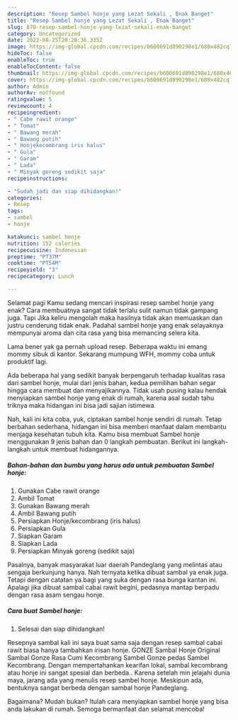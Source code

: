 ```yaml
---
description: "Resep Sambel honje yang Lezat Sekali , Enak Banget"
title: "Resep Sambel honje yang Lezat Sekali , Enak Banget"
slug: 870-resep-sambel-honje-yang-lezat-sekali-enak-banget
category: Uncategorized
date: 2022-08-25T20:28:36.335Z
image: https://img-global.cpcdn.com/recipes/b600691d890298e1/680x482cq70/sambel-honje-foto-resep-utama.jpg
hideToc: false
enableToc: true
enableTocContent: false
thumbnail: https://img-global.cpcdn.com/recipes/b600691d890298e1/680x482cq70/sambel-honje-foto-resep-utama.jpg
cover: https://img-global.cpcdn.com/recipes/b600691d890298e1/680x482cq70/sambel-honje-foto-resep-utama.jpg
author: Admin
authorAv: notfound
ratingvalue: 5
reviewcount: 4
recipeingredient:
- " Cabe rawit orange"
- " Tomat"
- " Bawang merah"
- " Bawang putih"
- " Honjekecombrang iris halus"
- " Gula"
- " Garam"
- " Lada"
- " Minyak goreng sedikit saja"
recipeinstructions:

- "Sudah jadi dan siap dihidangkan!"
categories:
- Resep
tags:
- sambel
- honje

katakunci: sambel honje 
nutrition: 152 calories
recipecuisine: Indonesian
preptime: "PT37M"
cooktime: "PT54M"
recipeyield: "3"
recipecategory: Lunch

---
```



Selamat pagi Kamu sedang mencari inspirasi resep sambel honje yang enak? Cara membuatnya sangat tidak terlalu sulit namun tidak gampang juga. Tapi Jika keliru mengolah maka hasilnya tidak akan memuaskan dan justru cenderung tidak enak. Padahal sambel honje yang enak selayaknya mempunyai aroma dan cita rasa yang bisa memancing selera kita.


Lama bener yak ga pernah upload resep. Beberapa waktu ini emang mommy sibuk di kantor. Sekarang mumpung WFH, mommy coba untuk produktif lagi.

Ada beberapa hal yang sedikit banyak berpengaruh terhadap kualitas rasa dari sambel honje, mulai dari jenis bahan, kedua pemilihan bahan segar hingga cara membuat dan menyajikannya. Tidak usah pusing kalau hendak menyiapkan sambel honje yang enak di rumah, karena asal sudah tahu triknya maka hidangan ini bisa jadi sajian istimewa.


Nah, kali ini kita coba, yuk, ciptakan sambel honje sendiri di rumah. Tetap berbahan sederhana, hidangan ini bisa memberi manfaat dalam membantu menjaga kesehatan tubuh kita. Kamu bisa membuat Sambel honje menggunakan 9 jenis bahan dan 0 langkah pembuatan. Berikut ini langkah-langkah untuk membuat hidangannya.

<!--inarticleads1-->

##### Bahan-bahan dan bumbu yang harus ada untuk pembuatan Sambel honje:

1. Gunakan  Cabe rawit orange
1. Ambil  Tomat
1. Gunakan  Bawang merah
1. Ambil  Bawang putih
1. Persiapkan  Honje/kecombrang (iris halus)
1. Persiapkan  Gula
1. Siapkan  Garam
1. Siapkan  Lada
1. Persiapkan  Minyak goreng (sedikit saja)


Pasalnya, banyak masyarakat luar daerah Pandeglang yang melintas atau sengaja berkunjung hanya. Nah ternyata ketika dibuat sambal ya enak juga. Tetapi dengan catatan ya.bagi yang suka dengan rasa bunga kantan ini. Apalagi jika dibuat sambal cabai rawit begini, pedasnya mantap berpadu dengan rasa asam sengau honje. 

<!--inarticleads2-->

##### Cara buat Sambel honje:


1. Selesai dan siap dihidangkan!

Resepnya sambal kali ini saya buat sama saja dengan resep sambal cabai rawit biasa hanya tambahkan irisan honje. GONZE Sambal Honje Original Sambal Gonze Rasa Cumi Kecombrang Sambel Gonze pedas Sambel Kecombrang. Dengan mempertahankan kearifan lokal, sambal kecombrang atau honje ini sangat spesial dan berbeda.. Karena setelah min jelajahi dunia maya, jarang ada yang menulis resep sambel honje. Meskipun ada, bentuknya sangat berbeda dengan sambal honje Pandeglang. 

Bagaimana? Mudah bukan? Itulah cara menyiapkan sambel honje yang bisa anda lakukan di rumah. Semoga bermanfaat dan selamat mencoba!
